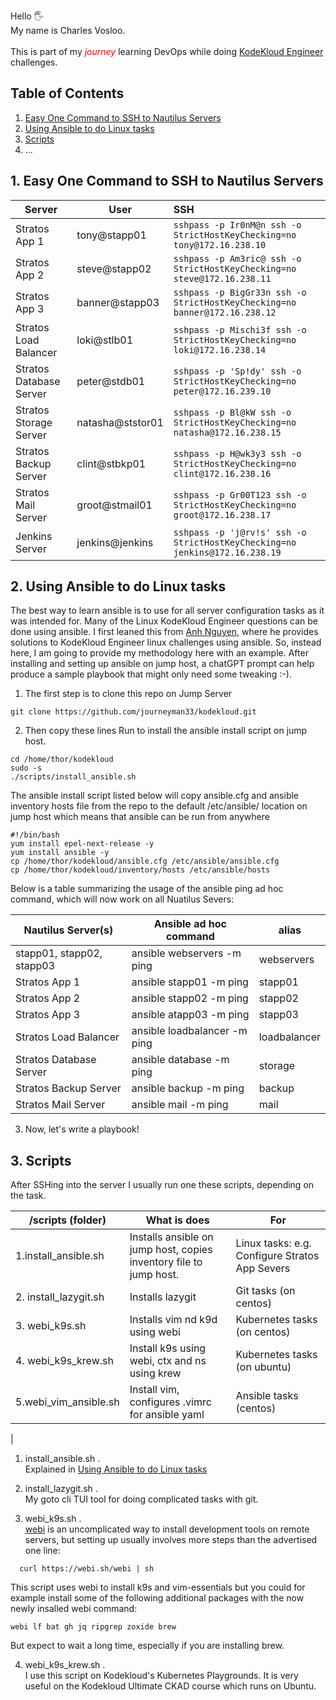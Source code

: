 

Hello 🖐️ <br>
My name is Charles Vosloo.<br><br> This is part of my <span style="color: red;">*journey*</span> learning DevOps while doing [KodeKloud Engineer](https://engineer.kodekloud.com/) challenges.
## Table of Contents
1. [Easy One Command to SSH to Nautilus Servers](##1.-Easy-One-Command-to-SSH-to-Nautilus-Servers)
1. [Using Ansible to do Linux tasks](##2.-Using-Ansible-to-do-Linux-tasks)
1. [Scripts](##3.-Scripts)
1. ...   


   


## 1. Easy One Command to SSH to Nautilus Servers
| Server         |      User                 |  SSH                             |
|--------------------------|--------------------------|:-----------------------------------------------------------------------------|
| Stratos App 1            |  tony@stapp01            |  `sshpass -p Ir0nM@n ssh -o StrictHostKeyChecking=no tony@172.16.238.10`      |
| Stratos App 2            |  steve@stapp02           |  `sshpass -p Am3ric@ ssh -o StrictHostKeyChecking=no steve@172.16.238.11`     |
| Stratos App 3            |  banner@stapp03          |  `sshpass -p BigGr33n ssh -o StrictHostKeyChecking=no banner@172.16.238.12`   |
| Stratos Load Balancer    |  loki@stlb01             |  `sshpass -p Mischi3f ssh -o StrictHostKeyChecking=no loki@172.16.238.14`     |
| Stratos Database Server  |  peter@stdb01            |  `sshpass -p 'Sp!dy' ssh -o StrictHostKeyChecking=no peter@172.16.239.10`     |
| Stratos Storage Server   |  natasha@ststor01        |  `sshpass -p Bl@kW ssh -o StrictHostKeyChecking=no natasha@172.16.238.15`     |
| Stratos Backup Server    |  clint@stbkp01           |  `sshpass -p H@wk3y3 ssh -o StrictHostKeyChecking=no clint@172.16.238.16`     |
| Stratos Mail Server      |  groot@stmail01          |  `sshpass -p Gr00T123 ssh -o StrictHostKeyChecking=no groot@172.16.238.17`    |
| Jenkins Server           |  jenkins@jenkins         |  `sshpass -p 'j@rv!s' ssh -o StrictHostKeyChecking=no jenkins@172.16.238.19`  |

## 2. Using Ansible to do Linux tasks

The best way to learn ansible is to use for all server configuration tasks as it was intended for. Many of the Linux KodeKloud Engineer questions can be done using ansible. I first leaned this from [Anh Nguyen](https://github.com/ntheanh201/kodekloud-engineer), where he provides solutions to KodeKloud Engineer linux challenges using ansible. So, instead here, I am going to provide my methodology here with an example. After installing and setting up ansible on jump host, a chatGPT prompt can help produce a sample playbook that might only need some tweaking :-).

1. The first step is to clone this repo on Jump Server 
```
git clone https://github.com/journeyman33/kodekloud.git
```
2. Then copy these lines Run to install the ansible install script on jump host. 
```
cd /home/thor/kodekloud 
sudo -s 
./scripts/install_ansible.sh  
```
 The ansible install script listed below will copy ansible.cfg and ansible inventory hosts file from the repo to the default /etc/ansible/ location on jump host which means that ansible can be run from anywhere 

```
#!/bin/bash
yum install epel-next-release -y
yum install ansible -y
cp /home/thor/kodekloud/ansible.cfg /etc/ansible/ansible.cfg
cp /home/thor/kodekloud/inventory/hosts /etc/ansible/hosts
```

Below is a table summarizing the usage of the ansible ping ad hoc command, which  will now work on all Nuatilus Severs:  

 Nautilus Server(s)            | Ansible ad hoc command            | alias
|----------------------------|-----------------------------------|---------------|
| stapp01, stapp02, stapp03  |  ansible webservers -m ping       | webservers
| Stratos App 1              |  ansible stapp01 -m ping          | stapp01                                         |
| Stratos App 2              |  ansible stapp02 -m ping          | stapp02                                          |
| Stratos App 3              |  ansible atapp03 -m ping          | stapp03
| Stratos Load Balancer      |  ansible loadbalancer -m ping     | loadbalancer 
| Stratos Database Server    |  ansible database -m ping         | storage
| Stratos Backup Server      |  ansible backup -m ping           | backup
| Stratos Mail Server        |  ansible mail -m ping             | mail



3. Now, let's write a playbook!



## 3. Scripts
After SSHing into the server I usually run one these scripts, depending on the task.
 
| /scripts (folder)        | What is does                                     | For  
|-------------------     |--------------------------------------------------|----------------------
|1.install_ansible.sh    |Installs ansible on jump host, copies  inventory file to jump host.     |Linux tasks: e.g. Configure Stratos App Severs
|2. install_lazygit.sh   |Installs lazygit                                  |Git tasks (on centos)
|3. webi_k9s.sh          |Installs vim nd k9d  using webi                   |Kubernetes tasks (on centos)
|4. webi_k9s_krew.sh     |Install k9s using webi, ctx and ns using krew     |Kubernetes tasks (on ubuntu)
|5.webi_vim_ansible.sh      | Install vim, configures .vimrc for ansible yaml    |Ansible tasks (centos)
|
1. install_ansible.sh .<br>
     Explained in [Using Ansible to do Linux tasks](##2.-Using-Ansible-to-do-Linux-tasks)
2. install_lazygit.sh .<br>
     My goto cli TUI tool for doing complicated tasks with git.   
   
3.  webi_k9s.sh .<br> 
    [webi](https://webinstall.dev/webi/) is an uncomplicated way to install development tools on remote servers, but setting up usually involves more steps than the advertised one line:
 ```
   curl https://webi.sh/webi | sh
``` 


This script uses webi to install k9s and vim-essentials but you could for example install some of the following additional packages with the now newly insalled webi command:
```
webi lf bat gh jq ripgrep zoxide brew 
```   
But expect to wait a long time, especially if you are installing brew.


4. webi_k9s_krew.sh .<br>
   I use this script on Kodekloud's Kubernetes Playgrounds. It is very useful on the Kodekloud Ultimate CKAD course which runs on Ubuntu. 
